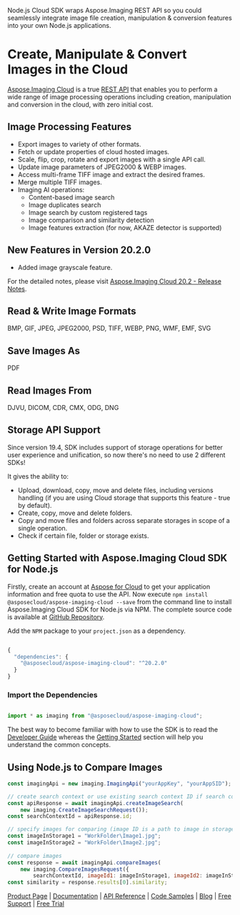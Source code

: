 Node.js Cloud SDK wraps Aspose.Imaging REST API so you could seamlessly integrate image file creation, manipulation & conversion features into your own Node.js applications.

# Create, Manipulate & Convert Images in the Cloud

[Aspose.Imaging Cloud](https://products.aspose.cloud/imaging) is a true [REST API](https://apireference.aspose.cloud/imaging/) that enables you to perform a wide range of image processing operations including creation, manipulation and conversion in the cloud, with zero initial cost. 

## Image Processing Features

- Export images to variety of other formats.
- Fetch or update properties of cloud hosted images.
- Scale, flip, crop, rotate and export images with a single API call.
- Update image parameters of JPEG2000 & WEBP images.
- Access multi-frame TIFF image and extract the desired frames.
- Merge multiple TIFF images.
- Imaging AI operations:
  - Content-based image search
  - Image duplicates search
  - Image search by custom registered tags
  - Image comparison and similarity detection
  - Image features extraction (for now, AKAZE detector is supported)

## New Features in Version 20.2.0

- Added image grayscale feature.

For the detailed notes, please visit [Aspose.Imaging Cloud 20.2 - Release Notes](https://docs.aspose.cloud/display/imagingcloud/Aspose.Imaging+Cloud+20.2+-+Release+Notes).

## Read & Write Image Formats

BMP, GIF, JPEG, JPEG2000, PSD, TIFF, WEBP, PNG, WMF, EMF, SVG

## Save Images As

PDF

## Read Images From

DJVU, DICOM, CDR, CMX, ODG, DNG

## Storage API Support

Since version 19.4, SDK includes support of storage operations for better user experience and unification, so now there's no need to use 2 different SDKs!

It gives the ability to:

- Upload, download, copy, move and delete files, including versions handling (if you are using Cloud storage that supports this feature - true by default).
- Create, copy, move and delete folders.
- Copy and move files and folders across separate storages in scope of a single operation.
- Check if certain file, folder or storage exists.

## Getting Started with Aspose.Imaging Cloud SDK for Node.js

Firstly, create an account at [Aspose for Cloud](https://dashboard.aspose.cloud/#/apps) to get your application information and free quota to use the API. Now execute `npm install @asposecloud/aspose-imaging-cloud --save` from the command line to install Aspose.Imaging Cloud SDK for Node.js via NPM. The complete source code is available at [GitHub Repository](https://github.com/aspose-imaging-cloud/aspose-imaging-cloud-node).

Add the `NPM` package to your `project.json` as a dependency.

```js

{
  "dependencies": {
    "@asposecloud/aspose-imaging-cloud": "^20.2.0"
  }
}
```

### Import the Dependencies

```js

import * as imaging from "@asposecloud/aspose-imaging-cloud";
```

The best way to become familiar with how to use the SDK is to read the [Developer Guide](https://docs.aspose.cloud/display/imagingcloud/Developer+Guide) whereas the [Getting Started](https://docs.aspose.cloud/display/imagingcloud/Getting+Started) section will help you understand the common concepts.

## Using Node.js to Compare Images

```js
const imagingApi = new imaging.ImagingApi("yourAppKey", "yourAppSID");

// create search context or use existing search context ID if search context was created earlier
const apiResponse = await imagingApi.createImageSearch(
    new imaging.CreateImageSearchRequest());
const searchContextId = apiResponse.id;

// specify images for comparing (image ID is a path to image in storage)
const imageInStorage1 = "WorkFolder\Image1.jpg";
const imageInStorage2 = "WorkFolder\Image2.jpg";
  
// compare images
const response = await imagingApi.compareImages(
    new imaging.CompareImagesRequest({
        searchContextId, imageId1: imageInStorage1, imageId2: imageInStorage2 }));
const similarity = response.results[0].similarity;
```

[Product Page](https://products.aspose.cloud/imaging/nodejs) | [Documentation](https://docs.aspose.cloud/display/imagingcloud/Home) | [API Reference](https://apireference.aspose.cloud/imaging/) | [Code Samples](https://github.com/aspose-imaging-cloud/aspose-imaging-cloud-node) | [Blog](https://blog.aspose.cloud/category/imaging/) | [Free Support](https://forum.aspose.cloud/c/imaging) | [Free Trial](https://dashboard.aspose.cloud/#/apps)
